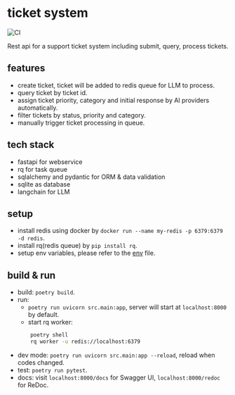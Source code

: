 # ticket system
![CI](https://github.com/reminia/ticket-system/actions/workflows/ci.yml/badge.svg)

Rest api for a support ticket system including submit, query, process tickets.

## features

* create ticket, ticket will be added to redis queue for LLM to process.
* query ticket by ticket id.
* assign ticket priority, category and initial response by AI providers automatically.
* filter tickets by status, priority and category.
* manually trigger ticket processing in queue.

## tech stack

* fastapi for webservice
* rq for task queue
* sqlalchemy and pydantic for ORM & data validation
* sqlite as database
* langchain for LLM

## setup

* install redis using docker by `docker run --name my-redis -p 6379:6379 -d redis`.
* install rq(redis queue) by `pip install rq`.
* setup env variables, please refer to the [env](.env.example) file.

## build & run

* build: `poetry build`.
* run:
    - `poetry run uvicorn src.main:app`, server will start at `localhost:8000` by default.
    -  start rq worker:
    ```bash
        poetry shell
        rq worker -u redis://localhost:6379
    ```
* dev mode: `poetry run uvicorn src.main:app --reload`, reload when codes changed.
* test: `poetry run pytest`.
* docs: visit `localhost:8000/docs` for Swagger UI, `localhost:8000/redoc` for ReDoc.
